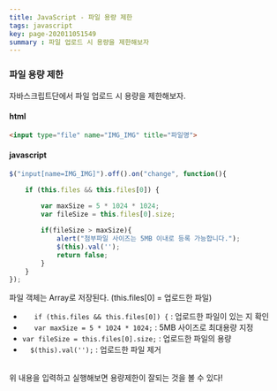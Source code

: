 ```yaml
---
title: JavaScript - 파일 용량 제한
tags: javascript
key: page-202011051549
summary : 파일 업로드 시 용량을 제한해보자
---
```


### 파일 용량 제한
자바스크립트단에서 파일 업로드 시 용량을 제한해보자.

#### html
```html
<input type="file" name="IMG_IMG" title="파일명">
```

#### javascript
```javascript
$("input[name=IMG_IMG]").off().on("change", function(){

	if (this.files && this.files[0]) {
		
		var maxSize = 5 * 1024 * 1024;
		var fileSize = this.files[0].size;

		if(fileSize > maxSize){
			alert("첨부파일 사이즈는 5MB 이내로 등록 가능합니다.");
			$(this).val(''); 
			return false;
		}
	} 
});
```
파일 객체는 Array로 저장된다. (this.files[0] = 업로드한 파일) <br/>
- ```	if (this.files && this.files[0]) {``` : 업로드한 파일이 있는 지 확인 <br/>
- ```	var maxSize = 5 * 1024 * 1024;``` : 5MB 사이즈로 최대용량 지정<br/>
- ``` var fileSize = this.files[0].size; ``` : 업로드한 파일의 용량 <br/>
- ```	$(this).val(''); ``` : 업로드한 파일 제거

<br/>
위 내용을 입력하고 실행해보면 용량제한이 잘되는 것을 볼 수 있다!
<br/>
<br/>
<br/>
